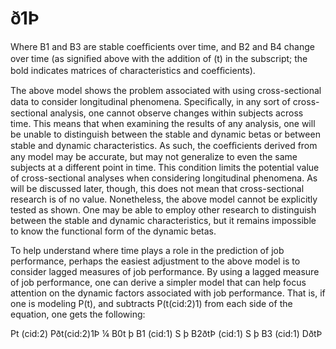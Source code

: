 # ð1Þ

Where B1 and B3 are stable coefﬁcients over time, and B2 and B4 change over time (as signiﬁed above with the addition of (t) in the subscript; the bold indicates matrices of characteristics and coefﬁcients).

The above model shows the problem associated with using cross-sectional data to consider longitudinal phenomena. Speciﬁcally, in any sort of cross- sectional analysis, one cannot observe changes within subjects across time. This means that when examining the results of any analysis, one will be unable to distinguish between the stable and dynamic betas or between stable and dynamic characteristics. As such, the coefﬁcients derived from any model may be accurate, but may not generalize to even the same subjects at a different point in time. This condition limits the potential value of cross-sectional analyses when considering longitudinal phenomena. As will be discussed later, though, this does not mean that cross-sectional research is of no value. Nonetheless, the above model cannot be explicitly tested as shown. One may be able to employ other research to distinguish between the stable and dynamic characteristics, but it remains impossible to know the functional form of the dynamic betas.

To help understand where time plays a role in the prediction of job performance, perhaps the easiest adjustment to the above model is to consider lagged measures of job performance. By using a lagged measure of job performance, one can derive a simpler model that can help focus attention on the dynamic factors associated with job performance. That is, if one is modeling P(t), and subtracts P(t(cid:2)1) from each side of the equation, one gets the following:

Pt (cid:2) Pðt(cid:2)1Þ ¼ B0t þ B1 (cid:1) S þ B2ðtÞ (cid:1) S þ B3 (cid:1) DðtÞ